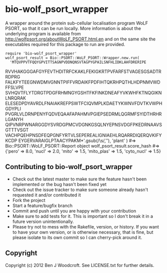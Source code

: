 bio-wolf_psort_wrapper
======================

A wrapper around the protein sub-cellular localisation program WoLF PSORT, so that it can be run locally. More information is about the underlying program is available from http://wolfpsort.org/aboutWoLF_PSORT.html.en and on the same site the executables required for this package to run are provided.

    require 'bio-wolf_psort_wrapper'
    wolf_psort_result = Bio::PSORT::WoLF_PSORT::Wrapper.new.run(
      'MTQVPPVTFQQYGPVITTSAGNPVDDNQNSVTAGPYGPAILSNFHLIDKLAHFDRERIPE
RVVHAKGGGAFGYFEVTHDITRFCKAKLFEKIGKRTPVFARFSTVAGESGSADTRRDPRG
FALKFYTEEGNWDMVGNNTPIFFVRDAIKFPDFIHTQKRHPQTHLHDPNMVWDFFSLVPE
SVHQVTFLYTDRGTPDGFRHMNGYGSHTFKFINKDNEAFYVKWHFKTNQGIKNLNRQRAK
ELESEDPDYAVRDLFNAIAKREFPSWTFCIQVMPLKDAETYKWNVFDVTKVWPHGDYPLI
PVGRLVLDRNPENYFQDVEQAAFAPAHMVPGIEPSEDRMLQGRMFSYIDTHRHRLGANYH
QIPVNRPWNARGGDYSVRDGPMCVDGNKGSQLNYEPNSVDGFPKEDRNAAVSGTTTVSGT
VACHPQEHPNSDFEQPGNFYRTVLSEPEREALIGNIAEHLRQARRDIQERQVKIFYKCDP
EYGERVARAIGLPTAACYPAKM*'.gsub(/\s/,''),
      'plant'
    ) #=> Bio::PSORT::WoLF_PSORT::Report object
    wolf_psort_result.score_hash #=> {'pero' => 8.0, 'nucl' => 2.0, 'mito' => 1.5, 'mito_plas' => 1.5, 'cyto_nucl' => 1.5}

Contributing to bio-wolf_psort_wrapper
--------------------------------------
 
* Check out the latest master to make sure the feature hasn't been implemented or the bug hasn't been fixed yet
* Check out the issue tracker to make sure someone already hasn't requested it and/or contributed it
* Fork the project
* Start a feature/bugfix branch
* Commit and push until you are happy with your contribution
* Make sure to add tests for it. This is important so I don't break it in a future version unintentionally.
* Please try not to mess with the Rakefile, version, or history. If you want to have your own version, or is otherwise necessary, that is fine, but please isolate to its own commit so I can cherry-pick around it.

Copyright
---------

Copyright (c) 2012 Ben J Woodcroft. See LICENSE.txt for
further details.

